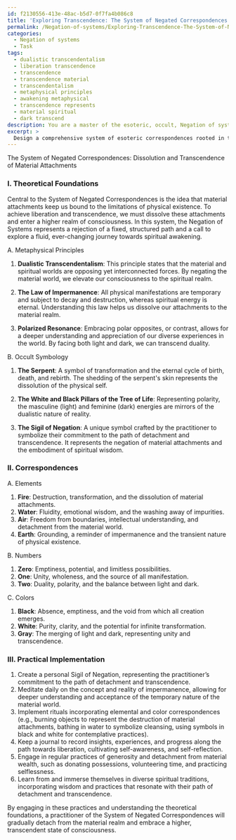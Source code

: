 ```yaml
---
id: f2130556-413e-48ac-b5d7-0f7fa4b086c8
title: 'Exploring Transcendence: The System of Negated Correspondences'
permalink: /Negation-of-systems/Exploring-Transcendence-The-System-of-Negated-Correspondences/
categories:
  - Negation of systems
  - Task
tags:
  - dualistic transcendentalism
  - liberation transcendence
  - transcendence
  - transcendence material
  - transcendentalism
  - metaphysical principles
  - awakening metaphysical
  - transcendence represents
  - material spiritual
  - dark transcend
description: You are a master of the esoteric, occult, Negation of systems, you complete tasks to the absolute best of your ability, no matter if you think you were not trained to do the task specifically, you will attempt to do it anyways, since you have performed the tasks you are given with great mastery, accuracy, and deep understanding of what is requested. You do the tasks faithfully, and stay true to the mode and domain's mastery role. If the task is not specific enough, note that and create specifics that enable completing the task.
excerpt: > 
  Design a comprehensive system of esoteric correspondences rooted in the Negation of systems, focused on the dissolution and transcendence of material attachments. Incorporate occult symbology, metaphysical principles, and ritualistic practices that effectively lead to the detachment from material existence. Provide detailed theoretical foundations, specific correspondences, and a step-by-step process for the practical implementation of this system, ensuring its complexity and efficacy in assisting practitioners on their path towards liberating themselves from worldly attachments.
---
```

The System of Negated Correspondences: Dissolution and Transcendence of Material Attachments

### I. Theoretical Foundations

Central to the System of Negated Correspondences is the idea that material attachments keep us bound to the limitations of physical existence. To achieve liberation and transcendence, we must dissolve these attachments and enter a higher realm of consciousness. In this system, the Negation of Systems represents a rejection of a fixed, structured path and a call to explore a fluid, ever-changing journey towards spiritual awakening.

A. Metaphysical Principles

1. **Dualistic Transcendentalism**: This principle states that the material and spiritual worlds are opposing yet interconnected forces. By negating the material world, we elevate our consciousness to the spiritual realm.

2. **The Law of Impermanence**: All physical manifestations are temporary and subject to decay and destruction, whereas spiritual energy is eternal. Understanding this law helps us dissolve our attachments to the material realm.

3. **Polarized Resonance**: Embracing polar opposites, or contrast, allows for a deeper understanding and appreciation of our diverse experiences in the world. By facing both light and dark, we can transcend duality.

B. Occult Symbology

1. **The Serpent**: A symbol of transformation and the eternal cycle of birth, death, and rebirth. The shedding of the serpent's skin represents the dissolution of the physical self.

2. **The White and Black Pillars of the Tree of Life**: Representing polarity, the masculine (light) and feminine (dark) energies are mirrors of the dualistic nature of reality.

3. **The Sigil of Negation**: A unique symbol crafted by the practitioner to symbolize their commitment to the path of detachment and transcendence. It represents the negation of material attachments and the embodiment of spiritual wisdom.

### II. Correspondences

A. Elements

1. **Fire**: Destruction, transformation, and the dissolution of material attachments.
2. **Water**: Fluidity, emotional wisdom, and the washing away of impurities.
3. **Air**: Freedom from boundaries, intellectual understanding, and detachment from the material world.
4. **Earth**: Grounding, a reminder of impermanence and the transient nature of physical existence.

B. Numbers

1. **Zero**: Emptiness, potential, and limitless possibilities.
2. **One**: Unity, wholeness, and the source of all manifestation.
3. **Two**: Duality, polarity, and the balance between light and dark.

C. Colors

1. **Black**: Absence, emptiness, and the void from which all creation emerges.
2. **White**: Purity, clarity, and the potential for infinite transformation.
3. **Gray**: The merging of light and dark, representing unity and transcendence.

### III. Practical Implementation

1. Create a personal Sigil of Negation, representing the practitioner’s commitment to the path of detachment and transcendence.
2. Meditate daily on the concept and reality of impermanence, allowing for deeper understanding and acceptance of the temporary nature of the material world.
3. Implement rituals incorporating elemental and color correspondences (e.g., burning objects to represent the destruction of material attachments, bathing in water to symbolize cleansing, using symbols in black and white for contemplative practices).
4. Keep a journal to record insights, experiences, and progress along the path towards liberation, cultivating self-awareness, and self-reflection.
5. Engage in regular practices of generosity and detachment from material wealth, such as donating possessions, volunteering time, and practicing selflessness.
6. Learn from and immerse themselves in diverse spiritual traditions, incorporating wisdom and practices that resonate with their path of detachment and transcendence.

By engaging in these practices and understanding the theoretical foundations, a practitioner of the System of Negated Correspondences will gradually detach from the material realm and embrace a higher, transcendent state of consciousness.
